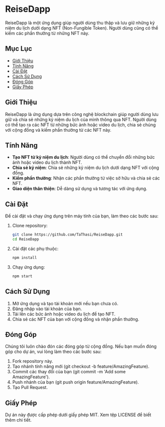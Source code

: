 # ReiseDapp

ReiseDapp là một ứng dụng giúp người dùng thu thập và lưu giữ những kỷ niệm du lịch dưới dạng NFT (Non-Fungible Token). Người dùng cũng có thể kiếm các phần thưởng từ những NFT này.

## Mục Lục

- [Giới Thiệu](#giới-thiệu)
- [Tính Năng](#tính-năng)
- [Cài Đặt](#cài-đặt)
- [Cách Sử Dụng](#cách-sử-dụng)
- [Đóng Góp](#đóng-góp)
- [Giấy Phép](#giấy-phép)

## Giới Thiệu

ReiseDapp là ứng dụng dựa trên công nghệ blockchain giúp người dùng lưu giữ và chia sẻ những kỷ niệm du lịch của mình thông qua NFT. Người dùng có thể tạo ra các NFT từ những bức ảnh hoặc video du lịch, chia sẻ chúng với cộng đồng và kiếm phần thưởng từ các NFT này.

## Tính Năng

- **Tạo NFT từ kỷ niệm du lịch**: Người dùng có thể chuyển đổi những bức ảnh hoặc video du lịch thành NFT.
- **Chia sẻ kỷ niệm**: Chia sẻ những kỷ niệm du lịch dưới dạng NFT với cộng đồng.
- **Kiếm phần thưởng**: Nhận các phần thưởng từ việc sở hữu và chia sẻ các NFT.
- **Giao diện thân thiện**: Dễ dàng sử dụng và tương tác với ứng dụng.

## Cài Đặt

Để cài đặt và chạy ứng dụng trên máy tính của bạn, làm theo các bước sau:

1. Clone repository:
    ```bash
    git clone https://github.com/TaThasi/ReiseDapp.git
    cd ReiseDapp
    ```

2. Cài đặt các phụ thuộc:
    ```bash
    npm install
    ```

3. Chạy ứng dụng:
    ```bash
    npm start
    ```

## Cách Sử Dụng

1. Mở ứng dụng và tạo tài khoản mới nếu bạn chưa có.
2. Đăng nhập vào tài khoản của bạn.
3. Tải lên các bức ảnh hoặc video du lịch để tạo NFT.
4. Chia sẻ các NFT của bạn với cộng đồng và nhận phần thưởng.

## Đóng Góp

Chúng tôi luôn chào đón các đóng góp từ cộng đồng. Nếu bạn muốn đóng góp cho dự án, vui lòng làm theo các bước sau:

1. Fork repository này.
2. Tạo nhánh tính năng mới (git checkout -b feature/AmazingFeature).
3. Commit các thay đổi của bạn (git commit -m 'Add some AmazingFeature').
4. Push nhánh của bạn (git push origin feature/AmazingFeature).
5. Tạo Pull Request.

## Giấy Phép

Dự án này được cấp phép dưới giấy phép MIT. Xem tệp LICENSE để biết thêm chi tiết.
